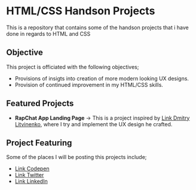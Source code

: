 # HTML/CSS Handson Projects 
This is a repository that contains some of the handson projects that i have done in regards to HTML and CSS


## Objective
This project is officiated with the following objectives;
- Provisions of insigts into creation of more modern looking UX designs.
- Provision of continued improvement in my HTML/CSS skills.

## Featured Projects
- **RapChat App Landing Page** -> This is a project inspired by [Link Dmitry Litvinenko](https://dribbble.com/shots/19199771-Rapchat-App), where I try and implement the UX design he crafted.

## Project Featuring
Some of the places I will be posting this projects include;
- [Link Codepen](https://codepen.io/atonya-bravin)
- [Link Twitter](https://twitter.com/bravin_the_Geek)
- [Link LinkedIn](https://www.linkedin.com/in/bravin-atonya-71048425a/)